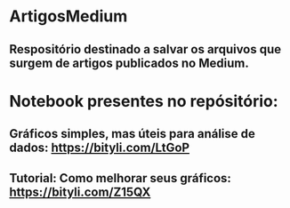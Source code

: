 # ArtigosMedium
## Respositório destinado a salvar os arquivos que surgem de artigos publicados no Medium.

# Notebook presentes no repósitório:

## Gráficos simples, mas úteis para análise de dados: https://bityli.com/LtGoP
## Tutorial: Como melhorar seus gráficos: https://bityli.com/Z15QX
